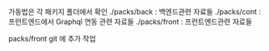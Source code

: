 가동법은 각 패키지 폴더에서 확인
./packs/back :  백엔드관련 자료들
./packs/cont :  프런트엔드에서 Graphql 연동 관련 자료들
./packs/front : 프런트엔드관련 자료들

packs/front git 에 추가 작업 
